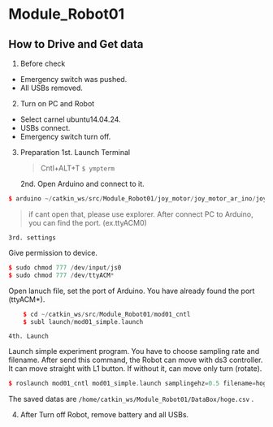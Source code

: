 # Module_Robot01
## How to Drive and Get data
1. Before check
  * Emergency switch was pushed.
  * All USBs removed.
2. Turn on PC and Robot
  * Select carnel ubuntu14.04.24.
  * USBs connect.
  * Emergency switch turn off.

3. Preparation
	1st. Launch Terminal
	> Cntl+ALT+T
    `$ ympterm`

	2nd. Open Arduino and connect to it.
```cpp
$ arduino ~/catkin_ws/src/Module_Robot01/joy_motor/joy_motor_ar_ino/joy_motor_ar_ino.ino
```
>if cant open that, please use explorer.
After connect PC to Arduino, you can find the port. (ex.ttyACM0)

	3rd. settings
Give permission to device.
```cpp
$ sudo chmod 777 /dev/input/js0
$ sudo chmod 777 /dev/ttyACM*
```
Open lanuch file, set the port of Arduino. You have already found the port (ttyACM*).
```cpp
    $ cd ~/catkin_ws/src/Module_Robot01/mod01_cntl
    $ subl launch/mod01_simple.launch
```
	4th. Launch
Launch simple experiment program. You have to choose sampling rate and filename.
After send this command, the Robot can move with ds3 controller.
It can move straight with L1 button. If without it, can move only turn (rotate).
```cpp
$ roslaunch mod01_cntl mod01_simple.launch samplingehz=0.5 filename=hoge.csv
```
The saved datas are  `/home/catkin_ws/Module_Robot01/DataBox/hoge.csv` .

4. After
Turn off Robot, remove battery and all USBs.
